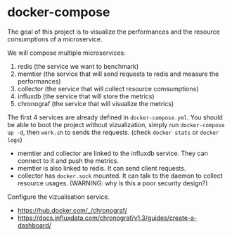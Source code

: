 # docker-compose

The goal of this project is to visualize the performances and the resource consumptions of a microservice.

We will compose multiple microservices:

1. redis (the service we want to benchmark)
2. memtier (the service that will send requests to redis and measure the performances)
3. collector (the service that will collect resource comsumptions)
4. influxdb (the service that will store the metrics)
5. chronograf (the service that will visualize the metrics)

The first 4 services are already defined in `docker-compose.yml`.
You should be able to boot the project without vizualization, simply run `docker-compose up -d`, then `work.sh` to sends the requests. (check `docker stats` or `docker logs`)

* memtier and collector are linked to the influxdb service. They can connect to it and push the metrics.
* memtier is also linked to redis. It can send client requests.
* collector has `docker.sock` mounted. It can talk to the daemon to collect resource usages. (WARNING: why is this a poor security design?)

Configure the vizualisation service.

* https://hub.docker.com/_/chronograf/
* https://docs.influxdata.com/chronograf/v1.3/guides/create-a-dashboard/
